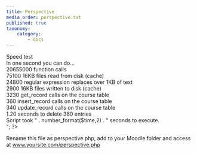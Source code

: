 ```yaml
---
title: Perspective
media_order: perspective.txt
published: true
taxonomy:
    category:
        - docs
---
```


<html>
<body>
Speed test<br>
In one second you can do...<br>
20655000 function calls<br>
75100 16KB files read from disk (cache)<br>
24800 regular expression replaces over 1KB of text<br>
2900 16KB files written to disk (cache)<br>
3230 get_record calls on the course table<br>
360 insert_record calls on the course table<br>
340 update_record calls on the course table<br>
1.20 seconds to delete 360 entries<br>
Script took " . number_format($time,2) . " seconds to execute.<br>
"; ?><br>
 </body>   
    </html>
    
    
Rename this file as perspective.php, add to your Moodle folder and access at www.yoursite.com/perspective.php
